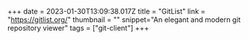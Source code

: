 +++
date = 2023-01-30T13:09:38.017Z
title = "GitList"
link = "https://gitlist.org/"
thumbnail = ""
snippet="An elegant and modern git repository viewer"
tags = ["git-client"]
+++
